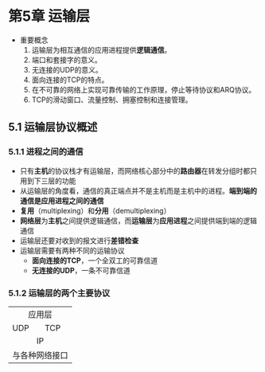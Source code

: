 # 第5章 运输层
- 重要概念
	1. 运输层为相互通信的应用进程提供**逻辑通信**。
	2. 端口和套接字的意义。
	3. 无连接的UDP的意义。
	4. 面向连接的TCP的特点。
	5. 在不可靠的网络上实现可靠传输的工作原理，停止等待协议和ARQ协议。
	6. TCP的滑动窗口、流量控制、拥塞控制和连接管理。
## 5.1 运输层协议概述
### 5.1.1 进程之间的通信
- 只有**主机**的协议栈才有运输层，而网络核心部分中的**路由器**在转发分组时都只用到下三层的功能
- 从运输层的角度看，通信的真正端点并不是主机而是主机中的进程。**端到端的通信是应用进程之间的通信**
- **复用**（multiplexing）和**分用**（demultiplexing）
- **网络层**为**主机**之间提供逻辑通信，而**运输层**为**应用进程**之间提供端到端的逻辑通信
- 运输层还要对收到的报文进行**差错检查**
- 运输层需要有两种不同的运输协议
	- **面向连接的TCP**，一个全双工的可靠信道
	- **无连接的UDP**，一条不可靠信道
### 5.1.2 运输层的两个主要协议
<table>
	<tr >
        <td colspan="2" align="center">应用层</td>    
   </tr>
    <tr>
        <td>UDP</td> 
        <td>TCP</td> 
   </tr>
    <tr>
        <td colspan="2" align="center">IP</td>    
    </tr>
    <tr>
        <td colspan="2" align="center">与各种网络接口</td>    
    </tr>
</table>

<!--stackedit_data:
eyJoaXN0b3J5IjpbMTk2Mjk5MTU4LDIwNDcyNTM0ODEsMjExMT
YwMjE1MSwtNTg4NDY3ODkzLDE0OTg1OTU0NTQsNzM5OTI3ODld
fQ==
-->
